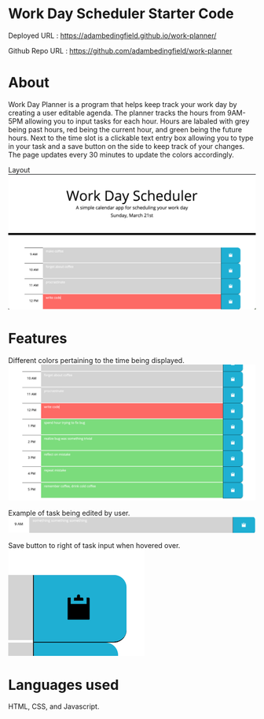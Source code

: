 # Work Day Scheduler Starter Code

 Deployed URL : https://adambedingfield.github.io/work-planner/  </br>
 
 Github Repo URL : https://github.com/adambedingfield/work-planner

 # About
Work Day Planner is a program that helps keep track your work day by creating a user editable agenda. The planner tracks the hours from 9AM-5PM allowing you to input tasks for each hour. Hours are labaled with grey being past hours, red being the current hour, and green being the future hours. Next to the time slot is a clickable text entry box allowing you to type in your task and a save button on the side to keep track of your changes. The page updates every 30 minutes to update the colors accordingly.

Layout
![Layout](assets/Images/Layout.png)

# Features
Different colors pertaining to the time being displayed.
![Time](assets/Images/Time.png)

Example of task being edited by user.
![Edit](assets/Images/Edit.png)

Save button to right of task input when hovered over.
![Save](assets/Images/Save.png)


# Languages used
HTML, CSS, and Javascript. </br>
